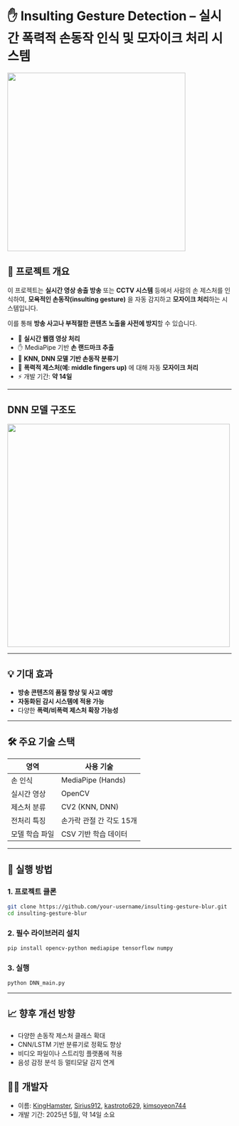 # ✋ Insulting Gesture Detection – 실시간 폭력적 손동작 인식 및 모자이크 처리 시스템
 <img src="https://github.com/user-attachments/assets/e8ca636e-c5a6-44cb-8c7b-bfb9bb03ebe5" width="400" height="400"/>
 
## 📌 프로젝트 개요

이 프로젝트는 **실시간 영상 송출 방송** 또는 **CCTV 시스템** 등에서 사람의 손 제스처를 인식하여, **모욕적인 손동작(insulting gesture)** 을 자동 감지하고 **모자이크 처리**하는 시스템입니다.

이를 통해 **방송 사고나 부적절한 콘텐츠 노출을 사전에 방지**할 수 있습니다.

- 🎥 **실시간 웹캠 영상 처리**
- ✋ MediaPipe 기반 **손 랜드마크 추출**
- 🧠 **KNN, DNN 모델 기반 손동작 분류기**
- 🚫 **폭력적 제스처(예: middle fingers up)** 에 대해 자동 **모자이크 처리**
- ⚡ 개발 기간: **약 14일**
---
 ## DNN 모델 구조도
 <img src="https://github.com/user-attachments/assets/a8053d4f-899e-43bb-99ca-e3e8506596f9" width="500"/>
 
---

## 💡 기대 효과

- **방송 콘텐츠의 품질 향상 및 사고 예방**
- **자동화된 감시 시스템에 적용 가능**
- 다양한 **폭력/비폭력 제스처 확장 가능성**

---

## 🛠️ 주요 기술 스택

| 영역            | 사용 기술                     |
|-----------------|-------------------------------|
| 손 인식         | MediaPipe (Hands)             |
| 실시간 영상     | OpenCV                        |
| 제스처 분류     | CV2 (KNN, DNN)                |
| 전처리 특징     | 손가락 관절 간 각도 15개      |
| 모델 학습 파일  | CSV 기반 학습 데이터          |

---

## 🚀 실행 방법

### 1. 프로젝트 클론
```bash
git clone https://github.com/your-username/insulting-gesture-blur.git
cd insulting-gesture-blur
```

### 2. 필수 라이브러리 설치
```bash
pip install opencv-python mediapipe tensorflow numpy
```

### 3. 실행
```bash
python DNN_main.py
```
---

## 📈 향후 개선 방향
- 다양한 손동작 제스처 클래스 확대
- CNN/LSTM 기반 분류기로 정확도 향상
- 비디오 파일이나 스트리밍 플랫폼에 적용
- 음성 감정 분석 등 멀티모달 감지 연계

## 👨‍💻 개발자
- 이름: [KingHamster](https://github.com/KingHasmter), [Sirius912](https://github.com/Sirius912), [kastroto629](https://github.com/orgs/TungSahurrrr/people/kastroto629), [kimsoyeon744](https://github.com/orgs/TungSahurrrr/people/kimsoyeon744)
- 개발 기간: 2025년 5월, 약 14일 소요
